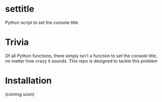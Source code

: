 # settitle
Python script to set the console title

# Trivia

Of all Python functions, there simply isn't a function to set the console title, no matter how crazy it sounds. This repo is designed to tackle this problem

# Installation

(coming soon)
